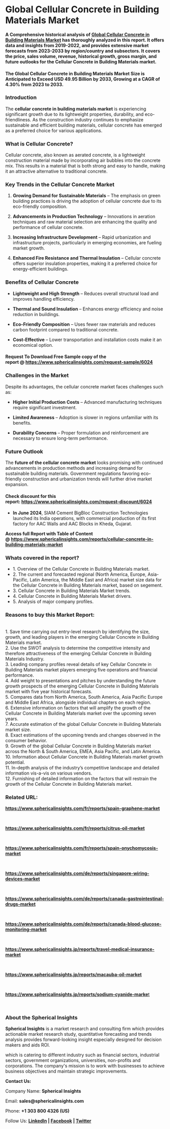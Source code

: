 <h1 class="news-post-title">Global Cellular Concrete in Building Materials Market</h1>
<p><strong>A Comprehensive historical analysis of&nbsp;<a href="https://www.sphericalinsights.com/reports/cellular-concrete-in-building-materials-market" target="_blank" rel="noopener">Global Cellular Concrete in Building Materials Market</a>&nbsp;has thoroughly analyzed in this report. It offers data and insights from 2019-2022, and provides extensive market forecasts from 2023-2033 by region/country and subsectors. It covers the price, sales volume, revenue, historical growth, gross margin, and future outlooks for the Cellular Concrete in Building Materials market.</strong></p>
<h4><strong>The Global Cellular Concrete in Building Materials Market Size is Anticipated to Exceed USD 49.95 Billion by 2033, Growing at a CAGR of 4.30% from 2023 to 2033.</strong></h4>
<h3 data-pm-slice="1 3 []">Introduction</h3>
<p>The&nbsp;<strong>cellular concrete in building materials market</strong>&nbsp;is experiencing significant growth due to its lightweight properties, durability, and eco-friendliness. As the construction industry continues to emphasize sustainable and efficient building materials, cellular concrete has emerged as a preferred choice for various applications.</p>
<h3>What is Cellular Concrete?</h3>
<p>Cellular concrete, also known as aerated concrete, is a lightweight construction material made by incorporating air bubbles into the concrete mix. This results in a material that is both strong and easy to handle, making it an attractive alternative to traditional concrete.</p>
<h3>Key Trends in the Cellular Concrete Market</h3>
<ol start="1" data-spread="false">
<li>
<p><strong>Growing Demand for Sustainable Materials</strong>&nbsp;&ndash; The emphasis on green building practices is driving the adoption of cellular concrete due to its eco-friendly composition.</p>
</li>
<li>
<p><strong>Advancements in Production Technology</strong>&nbsp;&ndash; Innovations in aeration techniques and raw material selection are enhancing the quality and performance of cellular concrete.</p>
</li>
<li>
<p><strong>Increasing Infrastructure Development</strong>&nbsp;&ndash; Rapid urbanization and infrastructure projects, particularly in emerging economies, are fueling market growth.</p>
</li>
<li>
<p><strong>Enhanced Fire Resistance and Thermal Insulation</strong>&nbsp;&ndash; Cellular concrete offers superior insulation properties, making it a preferred choice for energy-efficient buildings.</p>
</li>
</ol>
<h3>Benefits of Cellular Concrete</h3>
<ul data-spread="false">
<li>
<p><strong>Lightweight and High Strength</strong>&nbsp;&ndash; Reduces overall structural load and improves handling efficiency.</p>
</li>
<li>
<p><strong>Thermal and Sound Insulation</strong>&nbsp;&ndash; Enhances energy efficiency and noise reduction in buildings.</p>
</li>
<li>
<p><strong>Eco-Friendly Composition</strong>&nbsp;&ndash; Uses fewer raw materials and reduces carbon footprint compared to traditional concrete.</p>
</li>
<li>
<p><strong>Cost-Effective</strong>&nbsp;&ndash; Lower transportation and installation costs make it an economical option.</p>
</li>
</ul>
<h4>Request To Download Free Sample copy of the report&nbsp;@&nbsp;<a href="https://www.sphericalinsights.com/request-sample/6024">https://www.sphericalinsights.com/request-sample/6024</a></h4>
<h3 data-pm-slice="1 1 []">Challenges in the Market</h3>
<p>Despite its advantages, the cellular concrete market faces challenges such as:</p>
<ul data-spread="false">
<li>
<p><strong>Higher Initial Production Costs</strong>&nbsp;&ndash; Advanced manufacturing techniques require significant investment.</p>
</li>
<li>
<p><strong>Limited Awareness</strong>&nbsp;&ndash; Adoption is slower in regions unfamiliar with its benefits.</p>
</li>
<li>
<p><strong>Durability Concerns</strong>&nbsp;&ndash; Proper formulation and reinforcement are necessary to ensure long-term performance.</p>
</li>
</ul>
<h3>Future Outlook</h3>
<p>The&nbsp;<strong>future of the cellular concrete market</strong>&nbsp;looks promising with continued advancements in production methods and increasing demand for sustainable building materials. Government regulations favoring eco-friendly construction and urbanization trends will further drive market expansion.</p>
<h4>Check discount for this report:&nbsp;<a href="https://www.sphericalinsights.com/request-discount/6024">https://www.sphericalinsights.com/request-discount/6024</a></h4>
<ul>
<li><strong>In June 2024</strong>, SIAM Cement BigBloc Construction Technologies launched its India operations, with commercial production of its first factory for AAC Walls and AAC Blocks in Kheda, Gujarat.</li>
</ul>
<p><strong>Access full Report with Table of Content @&nbsp;<a href="https://www.sphericalinsights.com/reports/cellular-concrete-in-building-materials-market">https://www.sphericalinsights.com/reports/cellular-concrete-in-building-materials-market</a>&nbsp;</strong></p>
<h3><strong>Whats covered in the report?</strong></h3>
<ul>
<li>1. Overview of the Cellular Concrete in Building Materials market.</li>
<li>2. The current and forecasted regional (North America, Europe, Asia-Pacific, Latin America, the Middle East and Africa) market size data for the Cellular Concrete in Building Materials market, based on segement.</li>
<li>3. Cellular Concrete in Building Materials Market trends.</li>
<li>4. Cellular Concrete in Building Materials Market drivers.</li>
<li>5. Analysis of major company profiles.</li>
</ul>
<h3><strong>Reasons to buy this Market Report:</strong></h3>
<p><br />1. Save time carrying out entry-level research by identifying the size, growth, and leading players in the emerging Cellular Concrete in Building Materials market.<br />2. Use the SWOT analysis to determine the competitive intensity and therefore attractiveness of the emerging Cellular Concrete in Building Materials Industry.<br />3. Leading company profiles reveal details of key Cellular Concrete in Building Materials market players emerging five operations and financial performance.<br />4. Add weight to presentations and pitches by understanding the future growth prospects of the emerging Cellular Concrete in Building Materials market with five year historical forecasts.<br />5. Compares data from North America, South America, Asia Pacific Europe and Middle East Africa, alongside individual chapters on each region.<br />6. Extensive information on factors that will amplify the growth of the Cellular Concrete in Building Materials market over the upcoming seven years.<br />7. Accurate estimation of the global Cellular Concrete in Building Materials market size.<br />8. Exact estimations of the upcoming trends and changes observed in the consumer behavior.<br />9. Growth of the global Cellular Concrete in Building Materials market across the North &amp; South America, EMEA, Asia Pacific, and Latin America.<br />10. Information about Cellular Concrete in Building Materials market growth potential.<br />11. In-depth analysis of the industry&rsquo;s competitive landscape and detailed information vis-a-vis on various vendors.<br />12. Furnishing of detailed information on the factors that will restrain the growth of the Cellular Concrete in Building Materials market.</p>
<h3><strong>Related URL:</strong></h3>
<p><strong><a href="https://www.sphericalinsights.com/fr/reports/spain-graphene-market">https://www.sphericalinsights.com/fr/reports/spain-graphene-market</a></strong></p>
<p><strong>&nbsp;</strong></p>
<p><strong><a href="https://www.sphericalinsights.com/fr/reports/citrus-oil-market">https://www.sphericalinsights.com/fr/reports/citrus-oil-market</a></strong></p>
<p><strong>&nbsp;</strong></p>
<p><strong><a href="https://www.sphericalinsights.com/fr/reports/spain-onychomycosis-market">https://www.sphericalinsights.com/fr/reports/spain-onychomycosis-market</a></strong></p>
<p><strong>&nbsp;</strong></p>
<p><strong><a href="https://www.sphericalinsights.com/de/reports/singapore-wiring-devices-market">https://www.sphericalinsights.com/de/reports/singapore-wiring-devices-market</a></strong></p>
<p><strong>&nbsp;</strong></p>
<p><strong><a href="https://www.sphericalinsights.com/de/reports/canada-gastrointestinal-drugs-market">https://www.sphericalinsights.com/de/reports/canada-gastrointestinal-drugs-market</a></strong></p>
<p><strong>&nbsp;</strong></p>
<p><strong><a href="https://www.sphericalinsights.com/de/reports/canada-blood-glucose-monitoring-market">https://www.sphericalinsights.com/de/reports/canada-blood-glucose-monitoring-market</a></strong></p>
<p><strong>&nbsp;</strong></p>
<p><strong><a href="https://www.sphericalinsights.jp/reports/travel-medical-insurance-market">https://www.sphericalinsights.jp/reports/travel-medical-insurance-market</a></strong></p>
<p><strong>&nbsp;</strong></p>
<p><strong><a href="https://www.sphericalinsights.jp/reports/macauba-oil-market">https://www.sphericalinsights.jp/reports/macauba-oil-market</a></strong></p>
<p><strong>&nbsp;</strong></p>
<p><a href="https://www.sphericalinsights.jp/reports/sodium-cyanide-market"><strong>https://www.sphericalinsights.jp/reports/sodium-cyanide-marke</strong>t</a></p>
<p>&nbsp;</p>
<h3><strong>About the Spherical Insights</strong></h3>
<p><strong>Spherical Insights</strong>&nbsp;is a market research and consulting firm which provides actionable market research study, quantitative forecasting and trends analysis provides forward-looking insight especially designed for decision makers and aids ROI.</p>
<p>which is catering to different industry such as financial sectors, industrial sectors, government organizations, universities, non-profits and corporations. The company's mission is to work with businesses to achieve business objectives and maintain strategic improvements.</p>
<p><strong>Contact Us:</strong></p>
<p>Company Name:&nbsp;<strong>Spherical Insights</strong></p>
<p>Email:&nbsp;<strong>sales@sphericalinsights.com</strong></p>
<p>Phone:&nbsp;<strong>+1 303 800 4326 (US)</strong></p>
<p>Follow Us:&nbsp;<strong><a href="https://www.linkedin.com/company/spherical-insight/"><u>LinkedIn</u></a>&nbsp;|&nbsp;<a href="https://www.facebook.com/sphericalinsights22"><u>Facebook</u></a>&nbsp;|&nbsp;<a href="https://twitter.com/SInsights_US"><u>Twitter</u></a></strong></p>
